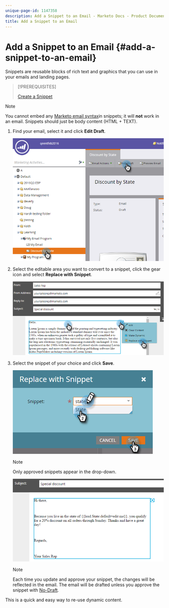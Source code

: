 ```yaml
---
unique-page-id: 1147358
description: Add a Snippet to an Email - Marketo Docs - Product Documentation
title: Add a Snippet to an Email
---
```


# Add a Snippet to an Email {#add-a-snippet-to-an-email}

Snippets are reusable blocks of rich text and graphics that you can use in your emails and landing pages.

>[!PREREQUISITES]
>
>[Create a Snippet](/help/marketo/product-docs/personalization/segmentation-and-snippets/snippets/create-a-snippet.md)

>[!NOTE]
>
>You cannot embed any [Marketo email syntax](/help/marketo/product-docs/email-marketing/general/email-editor-2/email-template-syntax.md)in snippets; it will **not** work in an email. Snippets should just be body content (HTML + TEXT).

1. Find your email, select it and click **Edit Draft**.

   ![](assets/one-2.png)

1. Select the editable area you want to convert to a snippet, click the gear icon and select **Replace with Snippet**.

   ![](assets/two-2.png)

1. Select the snippet of your choice and click **Save**.

   ![](assets/three-1.png)

   >[!NOTE]
   >
   >Only approved snippets appear in the drop-down.

   ![](assets/four.png)

   >[!NOTE]
   >
   >Each time you update and approve your snippet, the changes will be reflected in the email. The email will be drafted unless you approve the snippet with [No-Draft](/help/marketo/product-docs/administration/users-and-roles/managing-user-roles-and-permissions/enable-no-draft-for-snippets.md).

This is a quick and easy way to re-use dynamic content.
